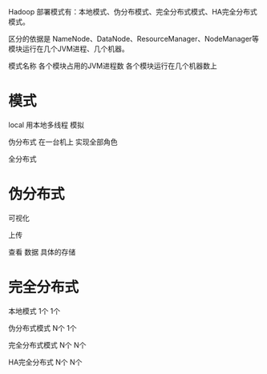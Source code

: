 

Hadoop 部署模式有：本地模式、伪分布模式、完全分布式模式、HA完全分布式模式。


区分的依据是 NameNode、DataNode、ResourceManager、NodeManager等模块运行在几个JVM进程、几个机器。

模式名称
各个模块占用的JVM进程数
各个模块运行在几个机器数上



# 模式

local  用本地多线程 模拟

伪分布式  在一台机上 实现全部角色

全分布式  


# 伪分布式


可视化

上传

查看 数据
具体的存储


# 完全分布式






本地模式
1个
1个


伪分布式模式
N个
1个


完全分布式模式
N个
N个


HA完全分布式
N个
N个


